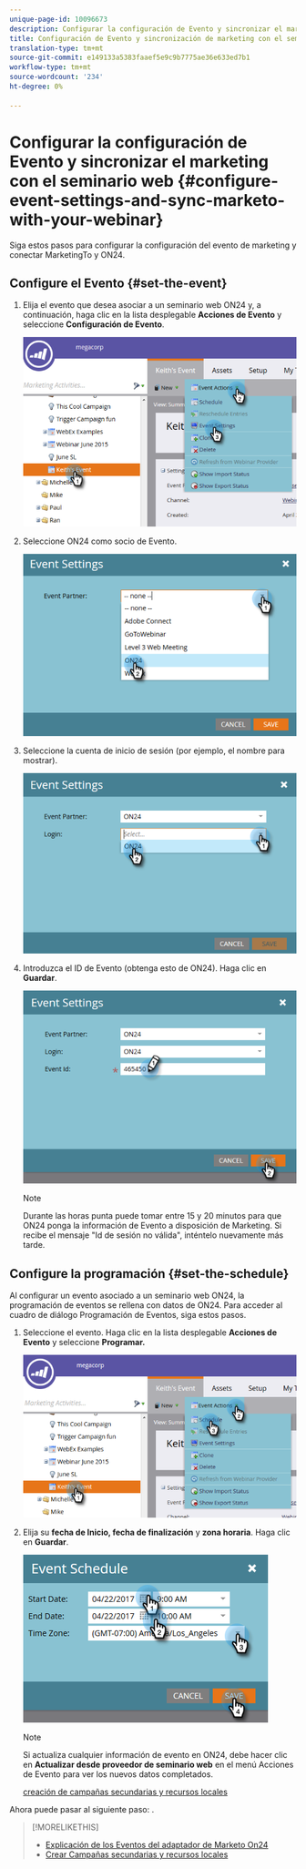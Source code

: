 ```yaml
---
unique-page-id: 10096673
description: Configurar la configuración de Evento y sincronizar el marketing con el seminario web - Documentos de marketing - Documentación del producto
title: Configuración de Evento y sincronización de marketing con el seminario web
translation-type: tm+mt
source-git-commit: e149133a5383faaef5e9c9b7775ae36e633ed7b1
workflow-type: tm+mt
source-wordcount: '234'
ht-degree: 0%

---
```



# Configurar la configuración de Evento y sincronizar el marketing con el seminario web {#configure-event-settings-and-sync-marketo-with-your-webinar}

Siga estos pasos para configurar la configuración del evento de marketing y conectar MarketingTo y ON24.

## Configure el Evento {#set-the-event}

1. Elija el evento que desea asociar a un seminario web ON24 y, a continuación, haga clic en la lista desplegable **Acciones de Evento** y seleccione **Configuración de Evento**.

   ![](assets/one.png)

1. Seleccione ON24 como socio de Evento.

   ![](assets/two.png)

1. Seleccione la cuenta de inicio de sesión (por ejemplo, el nombre para mostrar).

   ![](assets/three.png)

1. Introduzca el ID de Evento (obtenga esto de ON24). Haga clic en **Guardar**.

   ![](assets/four.png)

   >[!NOTE]
   >
   >Durante las horas punta puede tomar entre 15 y 20 minutos para que ON24 ponga la información de Evento a disposición de Marketing. Si recibe el mensaje &quot;Id de sesión no válida&quot;, inténtelo nuevamente más tarde.

## Configure la programación {#set-the-schedule}

Al configurar un evento asociado a un seminario web ON24, la programación de eventos se rellena con datos de ON24. Para acceder al cuadro de diálogo Programación de Eventos, siga estos pasos.

1. Seleccione el evento. Haga clic en la lista desplegable **Acciones de Evento** y seleccione **Programar.**

   ![](assets/five.png)

1. Elija su **fecha de Inicio, fecha de finalización** y **zona horaria**. Haga clic en **Guardar**.

   ![](assets/six-1.png)

   >[!NOTE]
   >
   >Si actualiza cualquier información de evento en ON24, debe hacer clic en **Actualizar desde proveedor de seminario web** en el menú Acciones de Evento para ver los nuevos datos completados.

   [creación de campañas secundarias y recursos locales](create-child-campaigns-and-local-assets.md)

Ahora puede pasar al siguiente paso: .

>[!MORELIKETHIS]
>
>* [Explicación de los Eventos del adaptador de Marketo On24](understanding-marketo-on24-adapter-events.md)
>* [Crear Campañas secundarias y recursos locales](create-child-campaigns-and-local-assets.md)

>



